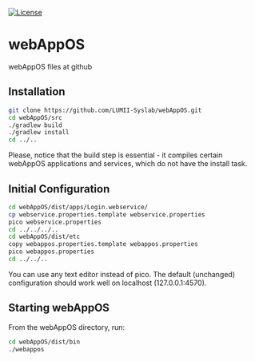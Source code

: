 [![License](http://img.shields.io/:license-EUPL-brightgreen.svg)](https://raw.githubusercontent.com/LUMII-Syslab/webAppOS/master/COPYING)

# webAppOS
webAppOS files at github

## Installation

```bash
git clone https://github.com/LUMII-Syslab/webAppOS.git
cd webAppOS/src
./gradlew build
./gradlew install
cd ../..
```
Please, notice that the build step is essential - it compiles certain webAppOS applications and
services, which do not have the install task.

## Initial Configuration

```bash
cd webAppOS/dist/apps/Login.webservice/
cp webservice.properties.template webservice.properties
pico webservice.properties
cd ../../../..
cd webAppOS/dist/etc
copy webappos.properties.template webappos.properties
pico webappos.properties
cd ../../..
```
You can use any text editor instead of pico. The default (unchanged) configuration should work
well on localhost (127.0.0.1:4570).

## Starting webAppOS
From the webAppOS directory, run:
```bash
cd webAppOS/dist/bin
./webappos
```
